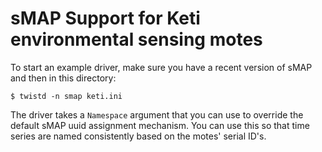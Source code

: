 sMAP Support for Keti environmental sensing motes
=================================================

To start an example driver, make sure you have a recent version of
sMAP and then in this directory:

    $ twistd -n smap keti.ini

The driver takes a `Namespace` argument that you can use to override
the default sMAP uuid assignment mechanism.  You can use this so that
time series are named consistently based on the motes' serial ID's.
